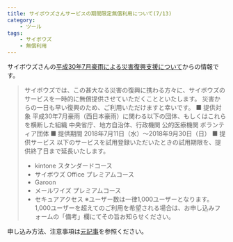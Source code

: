 ```yaml
---
title: サイボウズさんサービスの期間限定無償利用について(7/13)
category:
    - ツール
tags:
    - サイボウズ
    - 無償利用
---
```


サイボウズさんの[平成30年7月豪雨による災害復興支援について](https://cs.cybozu.co.jp/2018/006690.html)からの情報です。

> サイボウズでは、この甚大なる災害の復興に携わる方々に、サイボウズのサービスを一時的に無償提供させていただくことといたします。
> 災害からの一日も早い復興のため、ご利用いただけますと幸いです。
> ■ 提供対象
> 平成30年7月豪雨（西日本豪雨）に関わる以下の団体、もしくはこれらを横断した組織
> 中央省庁、地方自治体、行政機関
> 公的医療機関
> ボランティア団体
> ■ 提供期間
> 2018年7月11日（水）～2018年9月30日（日）
> ■ 提供サービス
> 以下のサービスを試用登録いただいたときの試用期限を、提供終了日まで延長いたします。
> 
> - kintone スタンダードコース
> - サイボウズ Office プレミアムコース
> - Garoon
> - メールワイズ プレミアムコース
> - セキュアアクセス
> ※ユーザー数は一律1,000ユーザーとなります。1,000ユーザーを超えてのご利用を希望される場合は、お申し込みフォームの「備考」欄にてその旨お知らせください。

申し込み方法、注意事項は[元記事](https://cs.cybozu.co.jp/2018/006690.html)を参照ください。